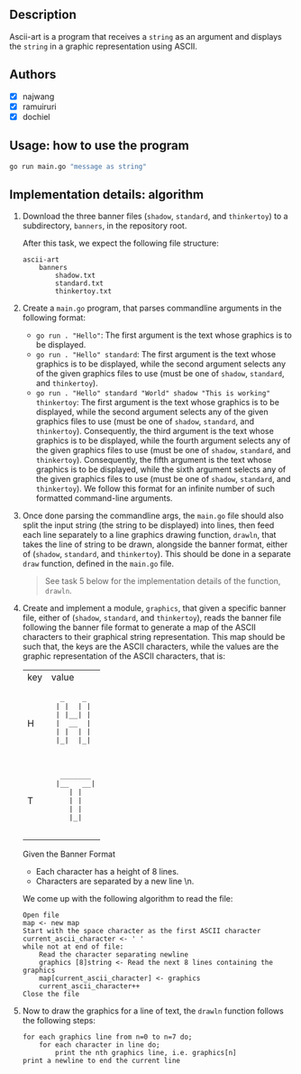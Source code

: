 ## Description

Ascii-art is a program that receives a `string` as an argument and displays the `string` in a graphic representation using ASCII.

## Authors

- [x] najwang
- [x] ramuiruri
- [x] dochiel

## Usage: how to use the program

```bash
go run main.go "message as string"
```

## Implementation details: algorithm

1. Download the three banner files (`shadow`, `standard`, and `thinkertoy`) to a subdirectory, `banners`, in the repository root.

   After this task, we expect the following file structure:
    ```text
    ascii-art
        banners
            shadow.txt
            standard.txt
            thinkertoy.txt
    ```

2. Create a `main.go` program, that parses commandline arguments in the following format:

    - `go run . "Hello"`: The first argument is the text whose graphics is to be displayed.
    - `go run . "Hello" standard`: The first argument is the text whose graphics is to be displayed, while the second argument selects any of the given graphics files to use (must be one of `shadow`, `standard`, and `thinkertoy`).
    - `go run . "Hello" standard "World" shadow "This is working" thinkertoy`: The first argument is the text whose graphics is to be displayed, while the second argument selects any of the given graphics files to use (must be one of `shadow`, `standard`, and `thinkertoy`). Consequently, the third argument is the text whose graphics is to be displayed, while the fourth argument selects any of the given graphics files to use (must be one of `shadow`, `standard`, and `thinkertoy`). Consequently, the fifth argument is the text whose graphics is to be displayed, while the sixth argument selects any of the given graphics files to use (must be one of `shadow`, `standard`, and `thinkertoy`). We follow this format for an infinite number of such formatted command-line arguments.

3. Once done parsing the commandline args, the `main.go` file should also split the input string (the string to be displayed) into lines, then feed each line separately to a line graphics drawing function, `drawln`, that takes the line of string to be drawn, alongside the banner format, either of (`shadow`, `standard`, and `thinkertoy`). This should be done in a separate `draw` function, defined in the `main.go` file.

   > See task 5 below for the implementation details of the function, `drawln`.

4. Create and implement a module, `graphics`, that given a specific banner file, either of (`shadow`, `standard`, and `thinkertoy`), reads the banner file following the banner file format to generate a map of the ASCII characters to their graphical string representation. This map should be such that, the keys are the ASCII characters, while the values are the graphic representation of the ASCII characters, that is:

    <table>
    <tr>
    <td>key</td>
    <td>value</td>
    </tr>

    <tr>
    <td>H</td>
    <td>
    <pre>
     _    _  
    | |  | |
    | |__| |
    |  __  |
    | |  | |
    |_|  |_|
    </pre>
    </td>
    </tr>

    <tr>
    <td>T</td>
    <td>
    <pre>
     _______ 
    |__   __|
       | |   
       | |   
       | |   
       |_|   
    </pre>
    </td>

    </tr>
    </table>

   Given the Banner Format
    - Each character has a height of 8 lines.
    - Characters are separated by a new line \n.

   We come up with the following algorithm to read the file:

    ```text
    Open file
    map <- new map
    Start with the space character as the first ASCII character
    current_ascii_character <- ' ' 
    while not at end of file:
        Read the character separating newline
        graphics [8]string <- Read the next 8 lines containing the graphics
        map[current_ascii_character] <- graphics
        current_ascii_character++
    Close the file
    ```

5. Now to draw the graphics for a line of text, the `drawln` function follows the following steps:

    ```text
   for each graphics line from n=0 to n=7 do;
        for each character in line do;
            print the nth graphics line, i.e. graphics[n]
   print a newline to end the current line
    ```
   


